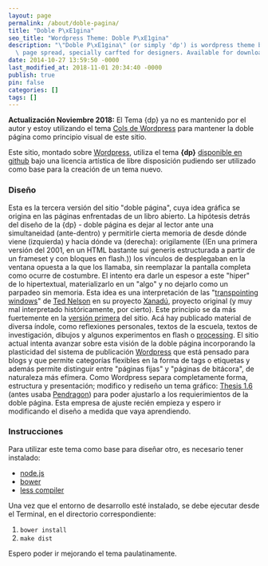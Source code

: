 ```yaml
---
layout: page
permalink: /about/doble-pagina/
title: "Doble P\xE1gina"
seo_title: "Wordpress Theme: Doble P\xE1gina"
description: "\"Doble P\xE1gina\" (or simply 'dp') is wordpress theme based on a double\
  \ page spread, specially carfted for designers. Available for download on Github."
date: 2014-10-27 13:59:50 -0000
last_modified_at: 2018-11-01 20:34:40 -0000
publish: true
pin: false
categories: []
tags: []
---
```

**Actualización Noviembre 2018:** El Tema {dp} ya no es mantenido por el autor y estoy utilizando el tema [Cols de Wordpress](https://wordpress.com/theme/cols) para mantener la doble página como principio visual de este sitio.

Este sitio, montado sobre [Wordpress](http://wordpress.org), utiliza el tema **{dp}** [disponible en github](http://www.github.com/hspencer/dp) bajo una licencia artística de libre disposición pudiendo ser utilizado como base para la creación de un tema nuevo.

### Diseño

Esta es la tercera versión del sitio "doble página", cuya idea gráfica se origina en las páginas enfrentadas de un libro abierto. La hipótesis detrás del diseño de la {dp} - doble página es dejar al lector ante una simultaneidad (ante-dentro) y permitirle cierta memoria de desde dónde viene (izquierda) y hacia dónde va (derecha): origilamente ((En una primera versión del 2001, en un HTML bastante sui generis estructurada a partir de un frameset y con bloques en flash.)) los ví­nculos de desplegaban en la ventana opuesta a la que los llamaba, sin reemplazar la pantalla completa como ocurre de costumbre. El intento era darle un espesor a este "hiper" de lo hipertextual, materializarlo en un "algo" y no dejarlo como un parpadeo sin memoria. Esta idea es una interpretación de las "[transpointing windows](http://www.xanadu.com.au/ted/XUsurvey/xuDation.html)" de [Ted Nelson](http://ted.hyperland.com/) en su proyecto [Xanadú](http://www.xanadu.com/), proyecto original (y muy mal interpretado históricamente, por cierto). Este principio se da más fuertemente en la [versión primera](http://www.herbertspencer.net/projects/dp-ver01) del sitio. Acá hay publicado material de diversa í­ndole, como reflexiones personales, textos de la escuela, textos de investigación, dibujos y algunos experimentos en flash o [processing](http://www.processing.org). El sitio actual intenta avanzar sobre esta visión de la doble página incorporando la plasticidad del sistema de publicación [Wordpress](http://www.wordpress.org/) que está pensado para blogs y que permite categorí­as flexibles en la forma de tags o etiquetas y además permite distinguir entre "páginas fijas" y "páginas de bitácora", de naturaleza más efí­mera. Como Wordpress separa completamente forma, estructura y presentación; modifico y rediseño un tema gráfico: [Thesis 1.6](http://diythemes.com/thesis/) (antes usaba [Pendragon](http://herbertspencer.net/index.php/about/pendragon/)) para poder ajustarlo a los requierimientos de la doble página. Esta empresa de ajuste recién empieza y espero ir modificando el diseño a medida que vaya aprendiendo.

### Instrucciones

Para utilizar este tema como base para diseñar otro, es necesario tener instalado:

* [node.js](http://nodejs.org/)
* [bower](http://bower.io/)
* [less compiler](http://lesscss.org/)

Una vez que el entorno de desarrollo esté instalado, se debe ejecutar desde el Terminal, en el directorio correspondiente:

  1. `bower install`
  2. `make dist`

Espero poder ir mejorando el tema paulatinamente.
